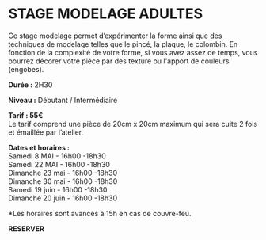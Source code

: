 <!--
Description longue
Image
Durée: H
Niveau:
Tarif:
Les prochains stages :
date - heure début -heure fin
[Réserver](reserver)
-->
# STAGE MODELAGE ADULTES    
Ce stage modelage permet d’expérimenter la forme ainsi que des techniques de modelage telles que le pincé, la plaque, le colombin.
En fonction de la complexité de votre forme, si vous avez assez de temps, vous pourrez décorer votre pièce par des texture ou l'apport de couleurs (engobes).

**Durée :**  2H30

**Niveau :**  Débutant / Intermédiaire

**Tarif : 55€**  
Le tarif comprend une pièce de 20cm x 20cm maximum qui sera cuite 2 fois et émaillée par l’atelier.

**Dates et horaires :**  
Samedi 8 MAI - 16h00 -18h30  
Samedi 22 MAI - 16h00 -18h30  
Dimanche 23 mai - 16h00 -18h30  
Dimanche 30 mai - 16h00 -18h30  
Samedi 19 juin - 16h00 -18h30  
Dimanche 20 juin - 16h00 -18h30  


*Les horaires sont avancés à 15h en cas de couvre-feu.

**RESERVER**

